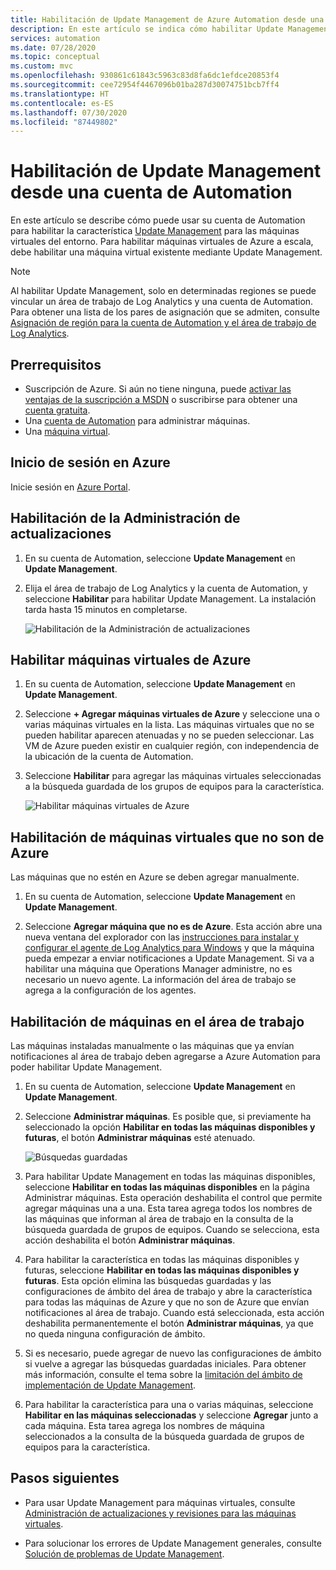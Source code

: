 ```yaml
---
title: Habilitación de Update Management de Azure Automation desde una cuenta de Automation
description: En este artículo se indica cómo habilitar Update Management desde una cuenta de Automation.
services: automation
ms.date: 07/28/2020
ms.topic: conceptual
ms.custom: mvc
ms.openlocfilehash: 930861c61843c5963c83d8fa6dc1efdce20853f4
ms.sourcegitcommit: cee72954f4467096b01ba287d30074751bcb7ff4
ms.translationtype: HT
ms.contentlocale: es-ES
ms.lasthandoff: 07/30/2020
ms.locfileid: "87449802"
---
```

# <a name="enable-update-management-from-an-automation-account"></a>Habilitación de Update Management desde una cuenta de Automation

En este artículo se describe cómo puede usar su cuenta de Automation para habilitar la característica [Update Management](update-mgmt-overview.md) para las máquinas virtuales del entorno. Para habilitar máquinas virtuales de Azure a escala, debe habilitar una máquina virtual existente mediante Update Management.

> [!NOTE]
> Al habilitar Update Management, solo en determinadas regiones se puede vincular un área de trabajo de Log Analytics y una cuenta de Automation. Para obtener una lista de los pares de asignación que se admiten, consulte [Asignación de región para la cuenta de Automation y el área de trabajo de Log Analytics](../how-to/region-mappings.md).

## <a name="prerequisites"></a>Prerrequisitos

* Suscripción de Azure. Si aún no tiene ninguna, puede [activar las ventajas de la suscripción a MSDN](https://azure.microsoft.com/pricing/member-offers/msdn-benefits-details/) o suscribirse para obtener una [cuenta gratuita](https://azure.microsoft.com/free/?WT.mc_id=A261C142F).
* Una [cuenta de Automation](../index.yml) para administrar máquinas.
* Una [máquina virtual](../../virtual-machines/windows/quick-create-portal.md).

## <a name="sign-in-to-azure"></a>Inicio de sesión en Azure

Inicie sesión en [Azure Portal](https://portal.azure.com).

## <a name="enable-update-management"></a>Habilitación de la Administración de actualizaciones

1. En su cuenta de Automation, seleccione **Update Management** en **Update Management**.

2. Elija el área de trabajo de Log Analytics y la cuenta de Automation, y seleccione **Habilitar** para habilitar Update Management. La instalación tarda hasta 15 minutos en completarse.

    ![Habilitación de la Administración de actualizaciones](media/update-mgmt-enable-automation-account/onboardsolutions2.png)

## <a name="enable-azure-vms"></a>Habilitar máquinas virtuales de Azure

1. En su cuenta de Automation, seleccione **Update Management** en **Update Management**.

2. Seleccione **+ Agregar máquinas virtuales de Azure** y seleccione una o varias máquinas virtuales en la lista. Las máquinas virtuales que no se pueden habilitar aparecen atenuadas y no se pueden seleccionar. Las VM de Azure pueden existir en cualquier región, con independencia de la ubicación de la cuenta de Automation.

3. Seleccione **Habilitar** para agregar las máquinas virtuales seleccionadas a la búsqueda guardada de los grupos de equipos para la característica.

    ![Habilitar máquinas virtuales de Azure](media/update-mgmt-enable-automation-account/enable-azure-vms.png)

## <a name="enable-non-azure-vms"></a>Habilitación de máquinas virtuales que no son de Azure

Las máquinas que no estén en Azure se deben agregar manualmente.

1. En su cuenta de Automation, seleccione **Update Management** en **Update Management**.

2. Seleccione **Agregar máquina que no es de Azure**. Esta acción abre una nueva ventana del explorador con las [instrucciones para instalar y configurar el agente de Log Analytics para Windows](../../azure-monitor/platform/log-analytics-agent.md) y que la máquina pueda empezar a enviar notificaciones a Update Management. Si va a habilitar una máquina que Operations Manager administre, no es necesario un nuevo agente. La información del área de trabajo se agrega a la configuración de los agentes.

## <a name="enable-machines-in-the-workspace"></a>Habilitación de máquinas en el área de trabajo

Las máquinas instaladas manualmente o las máquinas que ya envían notificaciones al área de trabajo deben agregarse a Azure Automation para poder habilitar Update Management.

1. En su cuenta de Automation, seleccione **Update Management** en **Update Management**.

2. Seleccione **Administrar máquinas**. Es posible que, si previamente ha seleccionado la opción **Habilitar en todas las máquinas disponibles y futuras**, el botón **Administrar máquinas** esté atenuado.

    ![Búsquedas guardadas](media/update-mgmt-enable-automation-account/managemachines.png)

3. Para habilitar Update Management en todas las máquinas disponibles, seleccione **Habilitar en todas las máquinas disponibles** en la página Administrar máquinas. Esta operación deshabilita el control que permite agregar máquinas una a una. Esta tarea agrega todos los nombres de las máquinas que informan al área de trabajo en la consulta de la búsqueda guardada de grupos de equipos. Cuando se selecciona, esta acción deshabilita el botón **Administrar máquinas**.

4. Para habilitar la característica en todas las máquinas disponibles y futuras, seleccione **Habilitar en todas las máquinas disponibles y futuras**. Esta opción elimina las búsquedas guardadas y las configuraciones de ámbito del área de trabajo y abre la característica para todas las máquinas de Azure y que no son de Azure que envían notificaciones al área de trabajo. Cuando está seleccionada, esta acción deshabilita permanentemente el botón **Administrar máquinas**, ya que no queda ninguna configuración de ámbito.

5. Si es necesario, puede agregar de nuevo las configuraciones de ámbito si vuelve a agregar las búsquedas guardadas iniciales. Para obtener más información, consulte el tema sobre la [limitación del ámbito de implementación de Update Management](update-mgmt-scope-configuration.md).

6. Para habilitar la característica para una o varias máquinas, seleccione **Habilitar en las máquinas seleccionadas** y seleccione **Agregar** junto a cada máquina. Esta tarea agrega los nombres de máquina seleccionados a la consulta de la búsqueda guardada de grupos de equipos para la característica.

## <a name="next-steps"></a>Pasos siguientes

* Para usar Update Management para máquinas virtuales, consulte [Administración de actualizaciones y revisiones para las máquinas virtuales](update-mgmt-manage-updates-for-vm.md).

* Para solucionar los errores de Update Management generales, consulte [Solución de problemas de Update Management](../troubleshoot/update-management.md).